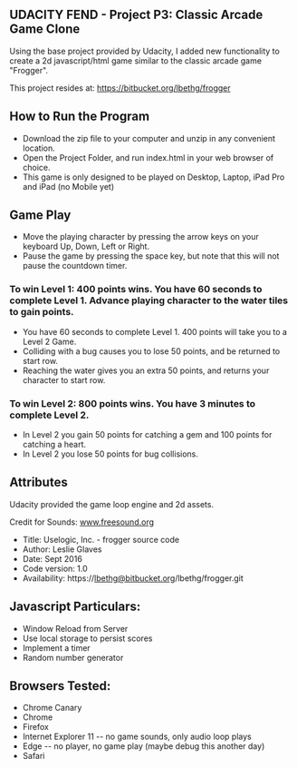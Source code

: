 ## UDACITY FEND - Project P3: Classic Arcade Game Clone

Using the base project provided by Udacity, I added new functionality to create a 2d javascript/html game similar to the classic arcade game "Frogger".  

This project resides at: https://bitbucket.org/lbethg/frogger

## How to Run the Program
* Download the zip file to your computer and unzip in any convenient location.
* Open the Project Folder, and run index.html in your web browser of choice.
* This game is only designed to be played on Desktop, Laptop, iPad Pro and iPad (no Mobile yet)

## Game Play
* Move the playing character by pressing the arrow keys on your keyboard Up, Down, Left or Right.
* Pause the game by pressing the space key, but note that this will not pause the countdown timer.

### To win Level 1:  400 points wins. You have 60 seconds to complete Level 1. Advance playing character to the water tiles to gain points.

* You have 60 seconds to complete Level 1.  400 points will take you to a Level 2 Game. 
* Colliding with a bug causes you to lose 50 points, and be returned to start row.
* Reaching the water gives you an extra 50 points, and returns your character to start row.

### To win Level 2:  800 points wins.  You have 3 minutes to complete Level 2.

* In Level 2 you gain 50 points for catching a gem and 100 points for catching a heart.
* In Level 2 you lose 50 points for bug collisions.

## Attributes

Udacity provided the game loop engine and 2d assets.  

Credit for Sounds:
www.freesound.org

*    Title: Uselogic, Inc. - frogger source code
*    Author: Leslie Glaves
*    Date: Sept 2016
*    Code version: 1.0
*    Availability: https://lbethg@bitbucket.org/lbethg/frogger.git

## Javascript Particulars:
*   Window Reload from Server
*   Use local storage to persist scores
*   Implement a timer
*   Random number generator

## Browsers Tested:
* Chrome Canary
* Chrome
* Firefox
* Internet Explorer 11 -- no game sounds, only audio loop plays
* Edge -- no player, no game play (maybe debug this another day)
* Safari

